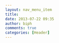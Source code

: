 ```yaml
---
layout: nav_menu_item
title: 
date: 2013-07-22 09:35
author: biph
comments: true
categories: [Header]
---
```

 
